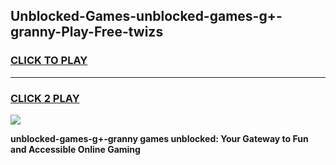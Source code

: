 
## Unblocked-Games-unblocked-games-g+-granny-Play-Free-twizs
<h3>
<a href="https://premium76.site?title=unblocked-games-g+-granny&ref=09A">CLICK TO PLAY</a></h3>
<hr>

<h3>
<a href="https://premium76.site?title=unblocked-games-g+-granny&ref=09A">CLICK 2 PLAY</a>
  
</h3>

<a href="https://premium76.site?title=unblocked-games-g+-granny&ref=09A"><img src="https://clearcache.store/games.png"></a>


**unblocked-games-g+-granny games unblocked: Your Gateway to Fun and Accessible Online Gaming**
